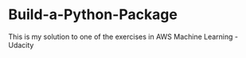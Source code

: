 # Build-a-Python-Package
This is my solution to one of the exercises in AWS Machine Learning - Udacity 
